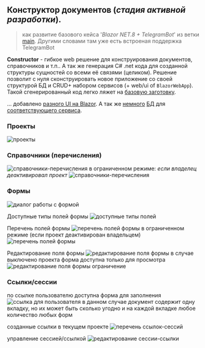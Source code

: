 ## Конструктор документов (*стадия активной разработки*).
> как развитие базового кейса '*Blazor NET.8 + TelegramBot*' из ветки [main](https://github.com/badhitman/DesignerApp/tree/main). Другими словами там уже есть встроеная поддержка TelegramBot

**Constructor** - гибкое web решение для конструирования документов, справочников и т.п.. А так же генерация C# .net кода для созданной структуры сущностей со всеми её связями (целиком). Решение позволит с нуля сконструировать новое приложение со своей структурой БД и CRUD+ набором сервисов (+ web/ui of `BlazorWebApp`). Такой сгенерированный код легко ляжет на [базовую заготовку](https://github.com/badhitman/DesignerApp/tree/main).

... добавлено [разного UI на Blazor](https://github.com/badhitman/DesignerApp/tree/constructor/BlazorServerLib/Components/Forms). А так же [немного](https://github.com/badhitman/DesignerApp/blob/constructor/DBContextLibs/DbLayerLib/ConstructorLayerContext.cs) [БД](https://github.com/badhitman/DesignerApp/tree/constructor/SharedLib/Models/db/forms) для [соответствующего сервиса](https://github.com/badhitman/DesignerApp/blob/constructor/SharedLib/IServices/main/IFormsService.cs).

### Проекты
![проекты](./img/constructor/projects-list-page.png)

### Справочники (перечисления)
![справочники-перечисления](./img/constructor/directories-list-page.png)
в ограниченном режиме: *если владелец деактивировал проект*
![справочники-перечисления](./img/constructor/directories-off-list-page.png)

### Формы
![диалог работы с формой](./img/constructor/form-edit-dialog.png)

Доступные типы полей формы
![доступные типы полей](./img/constructor/fields-types-select.png)

Перечень полей формы
![перечень полей формы](./img/constructor/fields-from-form-active.png)
в ограниченном режиме (если проект деактивирован владельцем)
![перечень полей формы](./img/constructor/fields-from-form-off.png)

Редактирование поля формы
![редактирование поля формы](./img/constructor/field-edit-dialog-active.png)
в случае выключено проекта форма доступна только для просмотра
![редактирование поля формы ограничение](./img/constructor/field-edit-dialog-off.png)

### Ссылки/сессии
по ссылке пользователю доступна форма для заполнения
![ссылка для пользователя](./img/constructor/user-link-session.png)
в данном случае документ содержит одну вкладку, но их может быть сколько угодно и на каждой вкладке любое количество любых форм

созданные ссылки в текущем проекте
![перечень ссылок-сессий](./img/constructor/sessions-list.png)

управление сессией/ссылкой
![редактирование сессии-ссылки](./img/constructor/session-edit-dialog.png)
